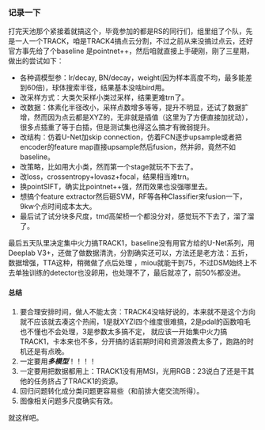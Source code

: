 ### 记录一下

打完天池那个紧接着就搞这个，毕竟参加的都是RS的同行们，组里组了个队，先是一人一个TRACK，咱是TRACK4搞点云分割，不过之前从来没搞过点云，还好官方事先给了个baseline
是pointnet++，然后咱就直接上手硬刚，刚了三星期，做出的尝试如下：

- 各种调模型参：lr/decay, BN/decay，weight(因为样本高度不均，最多能差到60倍)，球体搜索半径，结果基本没啥bird用。
- 改采样方式：大类欠采样小类过采样，结果更难trn了。
- 改数据：体素化半径改小，采样点数增多等等，提升不明显，还试了数据扩增，然而因为点云都是XYZ的，无非就是插值（这里为了方便直接加扰动），很多点插重了等于白插，但是测试集也得这么搞才有微弱提升。    
- 改结构：仿着U-Net加skip connection，仿着FCN逐步upsample或者把encoder的feature map直接upsample然后fusion，然并卵，竟然不如baseline。
- 改策略，比如用大小类，然而第一个stage就玩不下去了。
- 改loss，crossentropy+lovasz+focal，结果相当难trn。
- 换pointSIFT，确实比pointnet++强，然而效果也没强哪里去。
- 想搞个feature extractor然后砸SVM，RF等各种Classifier来fusion一下，9kw个点时间成本太大。
- 最后试了试分块多尺度，tmd高架桥一个都没分对，感觉玩不下去了，溜了溜了。

最后五天队里决定集中火力搞TRACK1，baseline没有用官方给的U-Net系列，用Deeplab V3+，还做了做数据清洗，分割确实还可以，方法还是老方法：五折，数据增强，TTA这种，稍微做了点后处理
，miou就能干到75，不过DSM始终上不去单独训练的detector也没卵用，也处理不了，最后就凉了，前50%都没进。

#### 总结

1. 要合理安排时间，做人不能太贪：TRACK4没啥好说的，本来就不是这个方向就不应该就去凑这个热闹，1是就XYZI四个维度很难搞，2是pdal的函数咱毛也不懂也不会处理，3是参数太多搞不定，
就应该一开始集中火力搞TRACK1，卡本来也不多，分开搞的话前期时间和资源浪费太多了，跑路的时机还是有点晚。
2. 一定要用***多模型***！！！！
3. 一定要用把数据都用上：TRACK1没有用MSI，光用RGB：23说白了还是干其他的任务挤占了TRACK1的资源。
4. 回归问题转化成分类问题更容易些（和前排大佬交流所得）。
5. 图像相关问题多尺度确实有效。

就这样吧。
